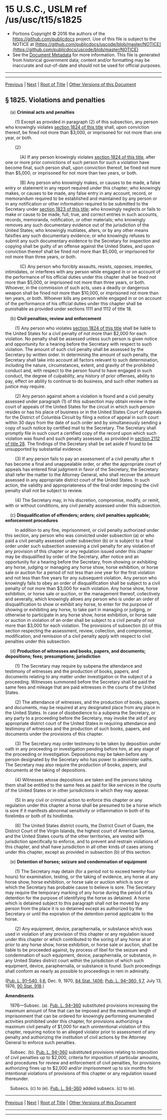 ---
---

# 15 U.S.C., USLM ref /us/usc/t15/s1825

* Portions Copyright © 2016 the authors of the https://github.com/publicdocs project.
  Use of this file is subject to the NOTICE at [https://github.com/publicdocs/uscode/blob/master/NOTICE](https://github.com/publicdocs/uscode/blob/master/NOTICE)
* See the [Document Metadata](././../../../..//README.md) for more information.
  This file is generated from historical government data; content and/or formatting may be inaccurate and out-of-date and should not be used for official purposes.

----------
----------

[Previous](./../../../..//us/usc/t15/ch44/m__us_usc_t15_s1824a.md) | [Next](./../../../..//us/usc/t15/ch44/m__us_usc_t15_s1826.md) | [Root of Title](./../../../../) | [Other Versions of this Document](https://publicdocs.github.io/go/links?ns=uslm&ref=%2Fus%2Fusc%2Ft15%2Fs1825)

## § 1825. Violations and penalties

    (a) __Criminal acts and penalties__ 

        (1) Except as provided in paragraph (2) of this subsection, any person who knowingly violates [section 1824 of this title][/us/usc/t15/s1824] shall, upon conviction thereof, be fined not more than $3,000, or imprisoned for not more than one year, or both.

        (2)

            (A) If any person knowingly violates [section 1824 of this title][/us/usc/t15/s1824], after one or more prior convictions of such person for such a violation have become final, such person shall, upon conviction thereof, be fined not more than $5,000, or imprisoned for not more than two years, or both.

            (B) Any person who knowingly makes, or causes to be made, a false entry or statement in any report required under this chapter; who knowingly makes, or causes to be made, any false entry in any account, record, or memorandum required to be established and maintained by any person or in any notification or other information required to be submitted to the Secretary under [section 1823 of this title][/us/usc/t15/s1823]; who knowingly neglects or fails to make or cause to be made, full, true, and correct entries in such accounts, records, memoranda, notification, or other materials; who knowingly removes any such documentary evidence out of the jurisdiction of the United States; who knowingly mutilates, alters, or by any other means falsifies any such documentary evidence; or who knowingly refuses to submit any such documentary evidence to the Secretary for inspection and copying shall be guilty of an offense against the United States, and upon conviction thereof shall be fined not more than $5,000, or imprisoned for not more than three years, or both.

            (C) Any person who forcibly assaults, resists, opposes, impedes, intimidates, or interferes with any person while engaged in or on account of the performance of his official duties under this chapter shall be fined not more than $5,000, or imprisoned not more than three years, or both. Whoever, in the commission of such acts, uses a deadly or dangerous weapon shall be fined not more than $10,000, or imprisoned not more than ten years, or both. Whoever kills any person while engaged in or on account of the performance of his official duties under this chapter shall be punishable as provided under sections 1111 and 1112 of title 18.

    (b) __Civil penalties; review and enforcement__ 

        (1) Any person who violates [section 1824 of this title][/us/usc/t15/s1824] shall be liable to the United States for a civil penalty of not more than $2,000 for each violation. No penalty shall be assessed unless such person is given notice and opportunity for a hearing before the Secretary with respect to such violation. The amount of such civil penalty shall be assessed by the Secretary by written order. In determining the amount of such penalty, the Secretary shall take into account all factors relevant to such determination, including the nature, circumstances, extent, and gravity of the prohibited conduct and, with respect to the person found to have engaged in such conduct, the degree of culpability, any history of prior offenses, ability to pay, effect on ability to continue to do business, and such other matters as justice may require.

        (2) Any person against whom a violation is found and a civil penalty assessed under paragraph (1) of this subsection may obtain review in the court of appeals of the United States for the circuit in which such person resides or has his place of business or in the United States Court of Appeals for the District of Columbia Circuit by filing a notice of appeal in such court within 30 days from the date of such order and by simultaneously sending a copy of such notice by certified mail to the Secretary. The Secretary shall promptly file in such court a certified copy of the record upon which such violation was found and such penalty assessed, as provided in [section 2112 of title 28][/us/usc/t28/s2112]. The findings of the Secretary shall be set aside if found to be unsupported by substantial evidence.

        (3) If any person fails to pay an assessment of a civil penalty after it has become a final and unappealable order, or after the appropriate court of appeals has entered final judgment in favor of the Secretary, the Secretary shall refer the matter to the Attorney General, who shall recover the amount assessed in any appropriate district court of the United States. In such action, the validity and appropriateness of the final order imposing the civil penalty shall not be subject to review.

        (4) The Secretary may, in his discretion, compromise, modify, or remit, with or without conditions, any civil penalty assessed under this subsection.

    (c) __Disqualification of offenders; orders; civil penalties applicable; enforcement procedures__ 

        In addition to any fine, imprisonment, or civil penalty authorized under this section, any person who was convicted under subsection (a) or who paid a civil penalty assessed under subsection (b) or is subject to a final order under such subsection assessing a civil penalty for any violation of any provision of this chapter or any regulation issued under this chapter may be disqualified by order of the Secretary, after notice and an opportunity for a hearing before the Secretary, from showing or exhibiting any horse, judging or managing any horse show, horse exhibition, or horse sale or auction for a period of not less than one year for the first violation and not less than five years for any subsequent violation. Any person who knowingly fails to obey an order of disqualification shall be subject to a civil penalty of not more than $3,000 for each violation. Any horse show, horse exhibition, or horse sale or auction, or the management thereof, collectively and severally, which knowingly allows any person who is under an order of disqualification to show or exhibit any horse, to enter for the purpose of showing or exhibiting any horse, to take part in managing or judging, or otherwise to participate in any horse show, horse exhibition, or horse sale or auction in violation of an order shall be subject to a civil penalty of not more than $3,000 for each violation. The provisions of subsection (b) of this section respecting the assessment, review, collection, and compromise, modification, and remission of a civil penalty apply with respect to civil penalties under this subsection.

    (d) __Production of witnesses and books, papers, and documents; depositions; fees; presumptions; jurisdiction__ 

        (1) The Secretary may require by subpena the attendance and testimony of witnesses and the production of books, papers, and documents relating to any matter under investigation or the subject of a proceeding. Witnesses summoned before the Secretary shall be paid the same fees and mileage that are paid witnesses in the courts of the United States.

        (2) The attendance of witnesses, and the production of books, papers, and documents, may be required at any designated place from any place in the United States. In case of disobedience to a subpena the Secretary, or any party to a proceeding before the Secretary, may invoke the aid of any appropriate district court of the United States in requiring attendance and testimony of witnesses and the production of such books, papers, and documents under the provisions of this chapter.

        (3) The Secretary may order testimony to be taken by deposition under oath in any proceeding or investigation pending before him, at any stage of the proceeding or investigation. Depositions may be taken before any person designated by the Secretary who has power to administer oaths. The Secretary may also require the production of books, papers, and documents at the taking of depositions.

        (4) Witnesses whose depositions are taken and the persons taking them shall be entitled to the same fees as paid for like services in the courts of the United States or in other jurisdictions in which they may appear.

        (5) In any civil or criminal action to enforce this chapter or any regulation under this chapter a horse shall be presumed to be a horse which is sore if it manifests abnormal sensitivity or inflammation in both of its forelimbs or both of its hindlimbs.

        (6) The United States district courts, the District Court of Guam, the District Court of the Virgin Islands, the highest court of American Samoa, and the United States courts of the other territories, are vested with jurisdiction specifically to enforce, and to prevent and restrain violations of this chapter, and shall have jurisdiction in all other kinds of cases arising under this chapter, except as provided in subsection (b) of this section.

    (e) __Detention of horses; seizure and condemnation of equipment__ 

        (1) The Secretary may detain (for a period not to exceed twenty-four hours) for examination, testing, or the taking of evidence, any horse at any horse show, horse exhibition, or horse sale or auction which is sore or which the Secretary has probable cause to believe is sore. The Secretary may require the temporary marking of any horse during the period of its detention for the purpose of identifying the horse as detained. A horse which is detained subject to this paragraph shall not be moved by any person from the place it is so detained except as authorized by the Secretary or until the expiration of the detention period applicable to the horse.

        (2) Any equipment, device, paraphernalia, or substance which was used in violation of any provision of this chapter or any regulation issued under this chapter or which contributed to the soring of any horse at or prior to any horse show, horse exhibition, or horse sale or auction, shall be liable to be proceeded against, by process of libel for the seizure and condemnation of such equipment, device, paraphernalia, or substance, in any United States district court within the jurisdiction of which such equipment, device, paraphernalia, or substance is found. Such proceedings shall conform as nearly as possible to proceedings in rem in admiralty.

([Pub. L. 91–540, § 6][/us/pl/91/540/s6], Dec. 9, 1970, [84 Stat. 1406][/us/stat/84/1406]; [Pub. L. 94–360, § 7][/us/pl/94/360/s7], July 13, 1976, [90 Stat. 918][/us/stat/90/918].)

 __Amendments__ 

    1976—Subsec. (a). [Pub. L. 94–360][/us/pl/94/360] substituted provisions increasing the maximum amount of fine that can be imposed and the maximum length of imprisonment that can be ordered for knowingly performing enumerated activities prohibited under this chapter, for provisions authorizing a maximum civil penalty of $1,000 for each unintentional violation of this chapter, requiring notice to an alleged violator prior to assessment of any penalty and authorizing the institution of civil actions by the Attorney General to enforce such penalties.

    Subsec. (b). [Pub. L. 94–360][/us/pl/94/360] substituted provisions relating to imposition of civil penalties up to $2,000, criteria for imposition of particular amounts, and procedures for review and enforcement of civil penalties, for provisions authorizing fines up to $2,000 and/or imprisonment up to six months for intentional violations of provisions of this chapter or any regulation issued thereunder.

    Subsecs. (c) to (e). [Pub. L. 94–360][/us/pl/94/360] added subsecs. (c) to (e).

----------

[Previous](./../../../..//us/usc/t15/ch44/m__us_usc_t15_s1824a.md) | [Next](./../../../..//us/usc/t15/ch44/m__us_usc_t15_s1826.md) | [Root of Title](./../../../../) | [Other Versions of this Document](https://publicdocs.github.io/go/links?ns=uslm&ref=%2Fus%2Fusc%2Ft15%2Fs1825)

----------
----------

[/us/usc/t15/s1824]: https://publicdocs.github.io/go/links?ns=uslm&ref=%2Fus%2Fusc%2Ft15%2Fs1824
[/us/usc/t15/s1824]: https://publicdocs.github.io/go/links?ns=uslm&ref=%2Fus%2Fusc%2Ft15%2Fs1824
[/us/usc/t15/s1823]: https://publicdocs.github.io/go/links?ns=uslm&ref=%2Fus%2Fusc%2Ft15%2Fs1823
[/us/usc/t15/s1824]: https://publicdocs.github.io/go/links?ns=uslm&ref=%2Fus%2Fusc%2Ft15%2Fs1824
[/us/usc/t28/s2112]: https://publicdocs.github.io/go/links?ns=uslm&ref=%2Fus%2Fusc%2Ft28%2Fs2112
[/us/pl/91/540/s6]: https://publicdocs.github.io/go/links?ns=uslm&ref=%2Fus%2Fpl%2F91%2F540%2Fs6
[/us/stat/84/1406]: https://publicdocs.github.io/go/links?ns=uslm&ref=%2Fus%2Fstat%2F84%2F1406
[/us/pl/94/360/s7]: https://publicdocs.github.io/go/links?ns=uslm&ref=%2Fus%2Fpl%2F94%2F360%2Fs7
[/us/stat/90/918]: https://publicdocs.github.io/go/links?ns=uslm&ref=%2Fus%2Fstat%2F90%2F918
[/us/pl/94/360]: https://publicdocs.github.io/go/links?ns=uslm&ref=%2Fus%2Fpl%2F94%2F360
[/us/pl/94/360]: https://publicdocs.github.io/go/links?ns=uslm&ref=%2Fus%2Fpl%2F94%2F360
[/us/pl/94/360]: https://publicdocs.github.io/go/links?ns=uslm&ref=%2Fus%2Fpl%2F94%2F360



